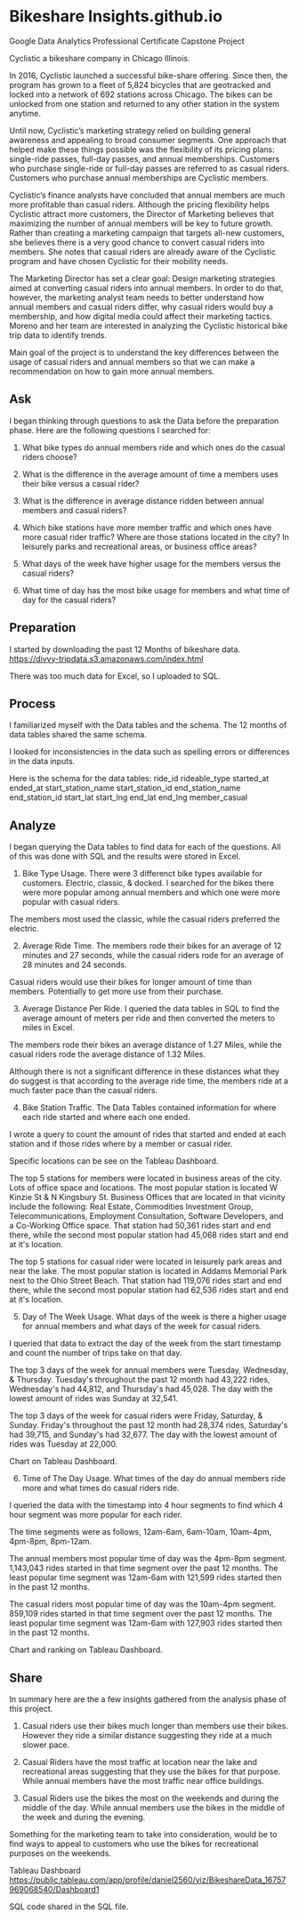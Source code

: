 # Bikeshare Insights.github.io

Google Data Analytics Professional Certificate Capstone Project

Cyclistic a bikeshare company in Chicago Illinois.

In 2016, Cyclistic launched a successful bike-share offering. Since then, the program has grown to a fleet of 5,824 bicycles that are geotracked and locked into a network of 692 stations across Chicago. The bikes can be unlocked from one station and returned to any other station in the system anytime.

Until now, Cyclistic’s marketing strategy relied on building general awareness and appealing to broad consumer segments. One approach that helped make these things possible was the flexibility of its pricing plans: single-ride passes, full-day passes, and annual memberships. Customers who purchase single-ride or full-day passes are referred to as casual riders. Customers who purchase annual memberships are Cyclistic members.

Cyclistic’s finance analysts have concluded that annual members are much more profitable than casual riders. Although the pricing flexibility helps Cyclistic attract more customers, the Director of Marketing believes that maximizing the number of annual members will be key to future growth. Rather than creating a marketing campaign that targets all-new customers, she believes there is a very good chance to convert casual riders into members. She notes that casual riders are already aware of the Cyclistic program and have chosen Cyclistic for their mobility needs.

The Marketing Director has set a clear goal: Design marketing strategies aimed at converting casual riders into annual members. In order to do that, however, the marketing analyst team needs to better understand how annual members and casual riders differ, why casual riders would buy a membership, and how digital media could affect their marketing tactics. Moreno and her team are interested in analyzing the Cyclistic historical bike trip data to identify trends.

Main goal of the project is to understand the key differences between the usage of casual riders and annual members so that we can make a recommendation on how to gain more annual members.


## Ask

I began thinking through questions to ask the Data before the preparation phase.  Here are the following questions I searched for:

1. What bike types do annual members ride and which ones do the casual riders choose?

2. What is the difference in the average amount of time a members uses their bike versus a casual rider?

3. What is the difference in average distance ridden between annual members and casual riders?

4. Which bike stations have more member traffic and which ones have more casual rider traffic?  Where are those stations located in the city?  In leisurely parks and recreational areas, or business office areas?

5. What days of the week have higher usage for the members versus the casual riders?

6. What time of day has the most bike usage for members and what time of day for the casual riders?


## Preparation

I started by downloading the past 12 Months of bikeshare data.
https://divvy-tripdata.s3.amazonaws.com/index.html

There was too much data for Excel, so I uploaded to SQL.


## Process

I familiarized myself with the Data tables and the schema.  The 12 months of data tables shared the same schema.

I looked for inconsistencies in the data such as spelling errors or differences in the data inputs.

Here is the schema for the data tables:
    ride_id
    rideable_type
    started_at
    ended_at
    start_station_name
    start_station_id
    end_station_name
    end_station_id
    start_lat
    start_lng
    end_lat
    end_lng
    member_casual



## Analyze

I began querying the Data tables to find data for each of the questions.  All of this was done with SQL and the results were stored in Excel.

1. Bike Type Usage.  There were 3 differenct bike types available for customers.  Electric, classic, & docked.  I searched for the bikes there were more popular among annual members and which one were more popular with casual riders.

The members most used the classic, while the casual riders preferred the electric.


2. Average Ride Time.  The members rode their bikes for an average of 12 minutes and 27 seconds, while the casual riders rode for an average of 28 minutes and 24 seconds.

Casual riders would use their bikes for longer amount of time than members.  Potentially to get more use from their purchase.


3. Average Distance Per Ride.  I queried the data tables in SQL to find the average amount of meters per ride and then converted the meters to miles in Excel.

The members rode their bikes an average distance of 1.27 Miles, while the casual riders rode the average distance of 1.32 Miles.

Although there is not a significant difference in these distances what they do suggest is that according to the average ride time, the members ride at a much faster pace than the casual riders.


4. Bike Station Traffic.  The Data Tables contained information for where each ride started and where each one ended.

I wrote a query to count the amount of rides that started and ended at each station and if those rides where by a member or casual rider.

Specific locations can be see on the Tableau Dashboard.

The top 5 stations for members were located in business areas of the city.  Lots of office space and locations.  The most popular station is located W Kinzie St & N Kingsbury St.  Business Offices that are located in that vicinity include the following: Real Estate, Commodities Investment Group, Telecommunications, Employment Consultation, Software Developers, and a Co-Working Office space.  That station had 50,361 rides start and end there, while the second most popular station had 45,068 rides start and end at it's location.  

The top 5 stations for casual rider were located in leisurely park areas and near the lake.  The most popular station is located in Addams Memorial Park next to the Ohio Street Beach.  That station had 119,076 rides start and end there, while the second most popular station had 62,536 rides start and end at it's location.


5. Day of The Week Usage.  What days of the week is there a higher usage for annual members and what days of the week for casual riders.

I queried that data to extract the day of the week from the start timestamp and count the number of trips take on that day.

The top 3 days of the week for annual members were Tuesday, Wednesday, & Thursday.  Tuesday's throughout the past 12 month had 43,222 rides, Wednesday's had 44,812, and Thursday's had 45,028.  The day with the lowest amount of rides was Sunday at 32,541.

The top 3 days of the week for casual riders were Friday, Saturday, & Sunday.  Friday's throughout the past 12 month had 28,374 rides, Saturday's had 39,715, and Sunday's had 32,677.  The day with the lowest amount of rides was Tuesday at 22,000.

Chart on Tableau Dashboard.


6. Time of The Day Usage.  What times of the day do annual members ride more and what times do casual riders ride.

I queried the data with the timestamp into 4 hour segments to find which 4 hour segment was more popular for each rider.

The time segments were as follows, 12am-6am, 6am-10am, 10am-4pm, 4pm-8pm, 8pm-12am.

The annual members most popular time of day was the 4pm-8pm segment.  
1,143,043 rides started in that time segment over the past 12 months.  The least popular time segment was 12am-6am with 121,599 rides started then in the past 12 months.

The casual riders most popular time of day was the 10am-4pm segment.  
859,109 rides started in that time segment over the past 12 months.  The least popular time segment was 12am-6am with 127,903 rides started then in the past 12 months.

Chart and ranking on Tableau Dashboard.


## Share

In summary here are the a few insights gathered from the analysis phase of this project. 

1. Casual riders use their bikes much longer than members use their bikes.  However they ride a similar distance suggesting they ride at a much slower pace.

2. Casual Riders have the most traffic at location near the lake and recreational areas suggesting that they use the bikes for that purpose.  While annual members have the most traffic near office buildings.

3. Casual Riders use the bikes the most on the weekends and during the middle of the day.  While annual members use the bikes in the middle of the week and during the evening.

Something for the marketing team to take into consideration, would be to find ways to appeal to customers who use the bikes for recreational purposes on the weekends.

Tableau Dashboard
https://public.tableau.com/app/profile/daniel2560/viz/BikeshareData_16757969068540/Dashboard1

SQL code shared in the SQL file.
